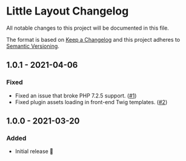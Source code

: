 # Little Layout Changelog

All notable changes to this project will be documented in this file.

The format is based on [Keep a Changelog](http://keepachangelog.com/) and this project adheres to [Semantic Versioning](http://semver.org/).


## 1.0.1 - 2021-04-06
### Fixed
- Fixed an issue that broke PHP 7.2.5 support. ([#1](https://github.com/wbrowar/craft-little-layout/issues/1))
- Fixed plugin assets loading in front-end Twig templates. ([#2](https://github.com/wbrowar/craft-little-layout/issues/2))


## 1.0.0 - 2021-03-20
### Added
- Initial release 🎉
